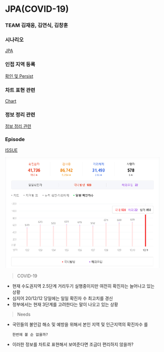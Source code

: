 # JPA(COVID-19)

### TEAM 김재웅, 김연식, 김창훈

### 시나리오

[JPA](JPA(COVID-19)%20c9e7f89e68aa466aaf207d63c65e9784/JPA%2037c7c187e8394da99e397631bd9ce158.md)

### 인접 지역 등록

[확인 및 Persist](JPA(COVID-19)%20c9e7f89e68aa466aaf207d63c65e9784/%E1%84%92%E1%85%AA%E1%86%A8%E1%84%8B%E1%85%B5%E1%86%AB%20%E1%84%86%E1%85%B5%E1%86%BE%20Persist%20e251bd19743d41f8be934a0f9ff27060.md)

### 차트 표현 관련

[Chart](JPA(COVID-19)%20c9e7f89e68aa466aaf207d63c65e9784/Chart%20b682058efc644587b7336e4ec0980dbf.md)

### 정보 정리 관련

[정보 정리 관련](JPA(COVID-19)%20c9e7f89e68aa466aaf207d63c65e9784/%E1%84%8C%E1%85%A5%E1%86%BC%E1%84%87%E1%85%A9%20%E1%84%8C%E1%85%A5%E1%86%BC%E1%84%85%E1%85%B5%20%E1%84%80%E1%85%AA%E1%86%AB%E1%84%85%E1%85%A7%E1%86%AB%20b5d10c949a3842cd8d9e224b677af7cc.md)

### Episode

[ISSUE](JPA(COVID-19)%20c9e7f89e68aa466aaf207d63c65e9784/ISSUE%2056fd58afc5cf417f8aa963dcc04251de.md)

![JPA(COVID-19)%20c9e7f89e68aa466aaf207d63c65e9784.png](JPA(COVID-19)%20c9e7f89e68aa466aaf207d63c65e9784.png)

> COVID-19

- 현재 수도권지역 2.5단계 거리두기 실행중이지만 여전히 확진자는 늘어나고 있는 상황
- 심지어 20/12/12 당일에는 일일 확진자 수 최고치를 경신
- 정부에서는 현재 3단계를 고려한다는 말이 나오고 있는 상황

> Needs

- 국민들의 불안감 해소 및 예방을 위해서 본인 지역 및 인근지역의 확진자수 를

      한번에 볼 순 없을까?

- 이러한 정보를 차트로 표현해서 보여준다면 조금더 편리하지 않을까?